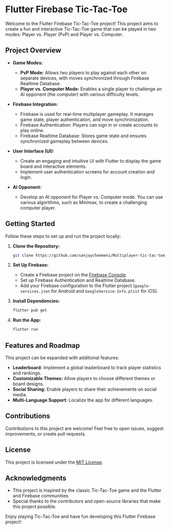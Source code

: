 # Flutter Firebase Tic-Tac-Toe

Welcome to the Flutter Firebase Tic-Tac-Toe project! This project aims to create a fun and interactive Tic-Tac-Toe game that can be played in two modes: Player vs. Player (PvP) and Player vs. Computer.

## Project Overview

- **Game Modes:**
  - **PvP Mode:** Allows two players to play against each other on separate devices, with moves synchronized through Firebase Realtime Database.
  - **Player vs. Computer Mode:** Enables a single player to challenge an AI opponent (the computer) with various difficulty levels.

- **Firebase Integration:**
  - Firebase is used for real-time multiplayer gameplay. It manages game state, player authentication, and move synchronization.
  - Firebase Authentication: Players can sign in or create accounts to play online.
  - Firebase Realtime Database: Stores game state and ensures synchronized gameplay between devices.

- **User Interface (UI):**
  - Create an engaging and intuitive UI with Flutter to display the game board and interactive elements.
  - Implement user authentication screens for account creation and login.

- **AI Opponent:**
  - Develop an AI opponent for Player vs. Computer mode. You can use various algorithms, such as Minimax, to create a challenging computer player.

## Getting Started

Follow these steps to set up and run the project locally:

1. **Clone the Repository:**
   ```bash
   git clone https://github.com/sanjaycheemeni/Multiplayer-tic-tac-toe
   ```

2. **Set Up Firebase:**
   - Create a Firebase project on the [Firebase Console](https://console.firebase.google.com/).
   - Set up Firebase Authentication and Realtime Database.
   - Add your Firebase configuration to the Flutter project (`google-services.json` for Android and `GoogleService-Info.plist` for iOS).

3. **Install Dependencies:**
   ```bash
   flutter pub get
   ```

4. **Run the App:**
   ```bash
   flutter run
   ```

## Features and Roadmap

This project can be expanded with additional features:

- **Leaderboard:** Implement a global leaderboard to track player statistics and rankings.
- **Customizable Themes:** Allow players to choose different themes or board designs.
- **Social Sharing:** Enable players to share their achievements on social media.
- **Multi-Language Support:** Localize the app for different languages.

## Contributions

Contributions to this project are welcome! Feel free to open issues, suggest improvements, or create pull requests.

## License

This project is licensed under the [MIT License](LICENSE).

## Acknowledgments

- This project is inspired by the classic Tic-Tac-Toe game and the Flutter and Firebase communities.
- Special thanks to the contributors and open-source libraries that make this project possible.

Enjoy playing Tic-Tac-Toe and have fun developing this Flutter Firebase project!
